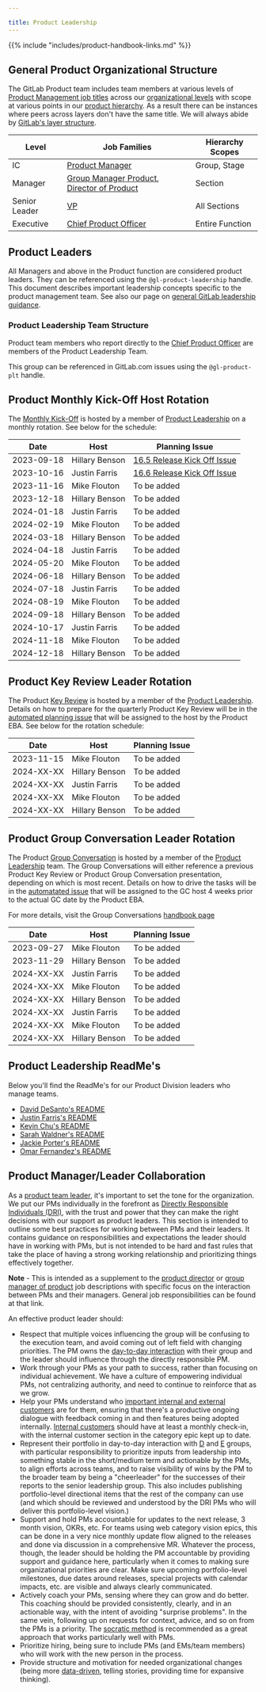 ```yaml
---

title: Product Leadership
---
```









{{% include "includes/product-handbook-links.md" %}}

## General Product Organizational Structure

The GitLab Product team includes team members at various levels of [Product Management job titles](/handbook/product/product-manager-role/product-CDF-competencies/) across our [organizational levels](/handbook/company/team/structure/#levels) with scope at various points in our [product hierarchy](/handbook/product/categories/#hierarchy). As a result there can be instances where peers across layers don't have the same title. We will always abide by [GitLab's layer structure](/handbook/company/team/structure/#layers).

| Level | Job Families | Hierarchy Scopes |
| ----- | ------------ | ---------------- |
| IC | [Product Manager](/job-families/product/product-manager/) | Group, Stage |
| Manager | [Group Manager Product](/job-families/product/product-management-leadership/#group-manager-product-gmp), [Director of Product](/job-families/product/product-management-leadership/) | Section |
| Senior Leader | [VP](/job-families/product/product-management-leadership/#vp-of-product) | All Sections |
| Executive | [Chief Product Officer](/job-families/product/chief-product-officer/) | Entire Function |

## Product Leaders

All Managers and above in the Product function are considered product leaders. They can be referenced using the `@gl-product-leadership` handle. This document describes important leadership concepts specific to the product management team. See also our page on [general GitLab leadership guidance](/handbook/leadership/).

### Product Leadership Team Structure

Product team members who report directly to the [Chief Product Officer](/job-families/product/chief-product-officer/) are members of the Product Leadership Team. 

This group can be referenced in GitLab.com issues using the `@gl-product-plt` handle.


## Product Monthly Kick-Off Host Rotation

The [Monthly Kick-Off](https://about.gitlab.com/direction/kickoff/#overview) is hosted by a member of [Product Leadership](https://about.gitlab.com/handbook/product/product-leadership/#product-leadership-team-structure) on a monthly rotation. See below for the schedule:

| Date | Host | Planning Issue |
| ---- | ---- | -------------- |
| 2023-09-18 | Hillary Benson | [16.5 Release Kick Off Issue](https://gitlab.com/gitlab-com/Product/-/issues/12732) | 
| 2023-10-16 | Justin Farris | [16.6 Release Kick Off Issue](https://gitlab.com/gitlab-com/Product/-/issues/12796) |
| 2023-11-16 | Mike Flouton | To be added |
| 2023-12-18 | Hillary Benson | To be added |
| 2024-01-18 | Justin Farris | To be added |
| 2024-02-19 | Mike Flouton | To be added |
| 2024-03-18 | Hillary Benson | To be added | 
| 2024-04-18 | Justin Farris | To be added | 
| 2024-05-20 | Mike Flouton | To be added | 
| 2024-06-18 | Hillary Benson | To be added | 
| 2024-07-18 | Justin Farris | To be added | 
| 2024-08-19 | Mike Flouton | To be added | 
| 2024-09-18 | Hillary Benson | To be added | 
| 2024-10-17 | Justin Farris | To be added | 
| 2024-11-18 | Mike Flouton | To be added | 
| 2024-12-18 | Hillary Benson | To be added | 


## Product Key Review Leader Rotation

The Product [Key Review](/handbook/key-review/) is hosted by a member of the [Product Leadership](https://about.gitlab.com/handbook/product/product-leadership/#product-leadership-team-structure). Details on how to prepare for the quarterly Product Key Review will be in the [automated planning issue](https://gitlab.com/gitlab-com/Product/-/blob/main/.gitlab/issue_templates/Key-Review-Prep.md) that will be assigned to the host by the Product EBA. See below for the rotation schedule:

| Date | Host | Planning Issue |
| ---- | ---- | -------------- |
| 2023-11-15 | Mike Flouton | To be added |
| 2024-XX-XX | Hillary Benson | To be added |
| 2024-XX-XX | Justin Farris | To be added |
| 2024-XX-XX | Mike Flouton | To be added |
| 2024-XX-XX | Hillary Benson | To be added |


## Product Group Conversation Leader Rotation

The Product [Group Conversation](/handbook/group-conversations/) is hosted by a member of the [Product Leadership](https://about.gitlab.com/handbook/product/product-leadership/#product-leadership-team-structure) team. The Group Conversations will either reference a previous Product Key Review or Product Group Conversation presentation, depending on which is most recent. Details on how to drive the tasks will be in the [automatated issue](https://gitlab.com/gitlab-com/Product/-/blob/main/.gitlab/issue_templates/Product-Group-Conversation.md) that will be assigned to the GC host 4 weeks prior to the actual GC date by the Product EBA. 

For more details, visit the Group Conversations [handbook page](/handbook/group-conversations/#additional-consideration-for-functional-presentations)

| Date | Host | Planning Issue |
| ---- | ---- | -------------- |
| 2023-09-27 | Mike Flouton | To be added | 
| 2023-11-29 | Hillary Benson | To be added |
| 2024-XX-XX | Justin Farris | To be added  |
| 2024-XX-XX | Mike Flouton | To be added |
| 2024-XX-XX | Hillary Benson | To be added |
| 2024-XX-XX | Justin Farris | To be added |
| 2024-XX-XX | Mike Flouton | To be added |
| 2024-XX-XX | Hillary Benson | To be added |


## Product Leadership ReadMe's

Below you'll find the ReadMe's for our Product Division leaders who manage teams. 

- [David DeSanto's README](https://gitlab.com/david)
- [Justin Farris's README](https://gitlab.com/justinfarris)
- [Kevin Chu's README](https://gitlab.com/kbychu/README)
- [Sarah Waldner's README](https://gitlab.com/sarahwaldner/README)
- [Jackie Porter's README](https://gitlab.com/jreporter/read-me)
- [Omar Fernandez's README](https://gitlab.com/ofernandez2)

## Product Manager/Leader Collaboration

As a [product team leader](#product-leaders), it's important to set the tone for the organization.
We put our PMs individually in the forefront as
[Directly Responsible Individuals (DRI)](/handbook/people-group/directly-responsible-individuals/),
with the trust and power that they can make the right decisions with our support as
product leaders. This section is intended to outline some best practices for
working between PMs and their leaders. It contains guidance on responsibilities and
expectations the leader should have in working with PMs, but is not intended
to be hard and fast rules that take the place of having a strong working relationship
and prioritizing things effectively together.

**Note** - This is intended as a supplement to the [product director](job-families/product/product-management-leadership/) or [group manager of product](/job-families/product/product-management-leadership/#group-manager-product-gmp)
job descriptions with specific focus on the interaction between PMs and their managers.
General job responsibilities can be found at that link.

An effective product leader should:

- Respect that multiple voices influencing the group will be confusing to the
execution team, and avoid coming out of left field with changing priorities.
The PM owns the [day-to-day interaction](/handbook/product/product-processes/#working-with-your-group)
with their group and the leader should influence through the directly responsible
PM.
- Work through your PMs as your path to success, rather than focusing on individual
achievement. We have a culture of empowering individual PMs, not centralizing
authority, and need to continue to reinforce that as we grow.
- Help your PMs understand who [important internal and external customers](/handbook/product/product-processes/#sensing-mechanisms)
are for them, ensuring that there's a productive ongoing dialogue with feedback
coming in and then features being adopted internally. [Internal customers](/handbook/values/#dogfooding)
should have at least a monthly check-in, with the internal customer section
in the category epic kept up to date.
- Represent their portfolio in day-to-day interaction with [D](/handbook/company/team/structure/#director-group) and [E](/handbook/company/team/structure/#e-group) groups, with
particular responsibility to prioritize inputs from leadership into something
stable in the short/medium term and actionable by the PMs, to align efforts
across teams, and to raise visibility of wins by the PM to the broader team
by being a "cheerleader" for the successes of their reports to the senior
leadership group. This also includes publishing portfolio-level directional
items that the rest of the company can use (and which should be reviewed and
understood by the DRI PMs who will deliver this portfolio-level vision.)
- Support and hold PMs accountable for updates to the next release, 3 month vision, OKRs, etc.
For teams using web category vision epics, this can be done in a very nice
monthly update flow aligned to the releases and done via discussion in a comprehensive
MR. Whatever the process, though, the leader should be holding the PM accountable
by providing support and guidance here, particularly when it comes to making sure
organizational priorities are clear. Make sure upcoming portfolio-level milestones,
due dates around releases, special projects with calendar impacts, etc. are visible
and always clearly communicated.
- Actively coach your PMs, sensing where they can grow and do better. This
coaching should be provided consistently, clearly, and in an actionable way, with
the intent of avoiding "surprise problems". In the same vein, following up on
requests for context, advice, and so on from the PMs is a priority. The
[socratic method](/handbook/company/team/structure/#management-group) is
recommended as a great approach that works particularly well with PMs.
- Prioritize hiring, being sure to include PMs (and EMs/team members) who will work
with the new person in the process.
- Provide structure and motivation for needed organizational changes (being more
[data-driven](/handbook/product/#data-driven-work),
telling stories, providing time for expansive thinking).
